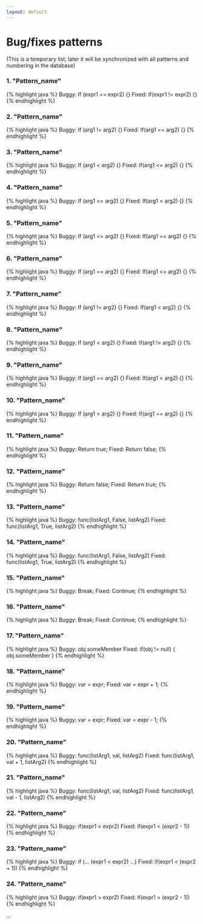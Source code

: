 ```yaml
---
layout: default
---
```


# Bug/fixes patterns
(This is a temporary list; later it will be synchronized with all patterns and numbering in the database)

### 1. "Pattern_name"
 {% highlight java %}
 Buggy: If (expr1 == expr2) {}
 Fixed: If(expr1 != expr2) {}
{% endhighlight %}

### 2. "Pattern_name"
 {% highlight java %}
 Buggy: If (arg1 != arg2) {}
 Fixed: If(arg1 == arg2) {}
{% endhighlight %}

### 3. "Pattern_name"
 {% highlight java %}
 Buggy: If (arg1 < arg2) {}
 Fixed: If(arg1 <= arg2) {}
{% endhighlight %}

### 4. "Pattern_name"
 {% highlight java %}
 Buggy: If (arg1 <= arg2) {}
 Fixed: If(arg1 < arg2) {}
{% endhighlight %}

### 5. "Pattern_name"
 {% highlight java %}
 Buggy: If (arg1 <= arg2) {}
 Fixed: If(arg1 == arg2) {}
{% endhighlight %}

### 6. "Pattern_name"
 {% highlight java %}
 Buggy: If (arg1 == arg2) {}
 Fixed: If(arg1 <= arg2) {}
{% endhighlight %}

### 7. "Pattern_name"
 {% highlight java %}
 Buggy: If (arg1 != arg2) {}
 Fixed: If(arg1 < arg2) {}
{% endhighlight %}

### 8. "Pattern_name"
 {% highlight java %}
 Buggy: If (arg1 < arg2) {}
 Fixed: If(arg1 != arg2) {}
{% endhighlight %}

### 9. "Pattern_name"
 {% highlight java %}
 Buggy: If (arg1 == arg2) {}
 Fixed: If(arg1 < arg2) {}
{% endhighlight %}

### 10. "Pattern_name"
 {% highlight java %}
 Buggy: If (arg1 < arg2) {}
 Fixed: If(arg1 == arg2) {}
{% endhighlight %}

### 11. "Pattern_name"
 {% highlight java %}
 Buggy: Return true;
 Fixed: Return false;
{% endhighlight %}

### 12. "Pattern_name"
 {% highlight java %}
 Buggy: Return false;
 Fixed: Return true;
{% endhighlight %}

### 13. "Pattern_name"
 {% highlight java %}
 Buggy: func(listArg1, False, listArg2)
 Fixed: func(listArg1, True, listArg2)
{% endhighlight %}

### 14. "Pattern_name"
 {% highlight java %}
 Buggy: func(listArg1, False, listArg2)
 Fixed: func(listArg1, True, listArg2)
{% endhighlight %}

### 15. "Pattern_name"
 {% highlight java %}
 Buggy: Break;
 Fixed: Continue;
{% endhighlight %}

### 16. "Pattern_name"
 {% highlight java %}
 Buggy: Break;
 Fixed: Continue;
{% endhighlight %}

### 17. "Pattern_name"
 {% highlight java %}
 Buggy: obj.someMember
 Fixed: if(obj != null) { obj.someMember }
{% endhighlight %}

### 18. "Pattern_name"
 {% highlight java %}
 Buggy: var = expr;
 Fixed: var = expr + 1;
{% endhighlight %}

### 19. "Pattern_name"
 {% highlight java %}
 Buggy: var = expr;
 Fixed: var = expr - 1;
{% endhighlight %}

### 20. "Pattern_name"
 {% highlight java %}
 Buggy: func(listArg1, val, listArg2)
 Fixed: func(listArg1, val + 1, listArg2)
{% endhighlight %}

### 21. "Pattern_name"
 {% highlight java %}
 Buggy: func(listArg1, val, listArg2)
 Fixed: func(listArg1, val - 1, listArg2)
{% endhighlight %}

### 22. "Pattern_name"
 {% highlight java %}
 Buggy: if(expr1 < expr2)
 Fixed: if(expr1 < (expr2 - 1))
{% endhighlight %}

### 23. "Pattern_name"
 {% highlight java %}
 Buggy: if (... (expr1 < expr2) ...)
 Fixed: if(expr1 < (expr2  + 1))
{% endhighlight %}

### 24. "Pattern_name"
 {% highlight java %}
 Buggy: if(expr1 > expr2)
 Fixed: if(expr1 > (expr2 - 1))
{% endhighlight %}

...
